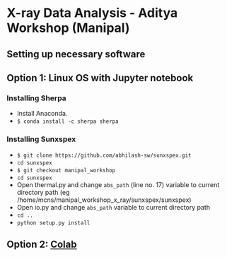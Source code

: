 # X-ray Data Analysis - Aditya Workshop (Manipal)

## Setting up necessary software

## Option 1: Linux OS with Jupyter notebook

### Installing Sherpa

* Install Anaconda.
* `$ conda install -c sherpa sherpa`

### Installing Sunxspex

* `$ git clone https://github.com/abhilash-sw/sunxspex.git`
* `cd sunxspex`
* `$ git checkout manipal_workshop`
* `cd sunxspex`
* Open thermal.py and change `abs_path` (line no. 17) variable to current directory path (eg /home/mcns/manipal_workshop_x_ray/sunxspex/sunxspex)
* Open io.py and change `abs_path` variable to current directory path
* `cd ..`
* `python setup.py install`

## Option 2: [Colab](https://colab.research.google.com/)
